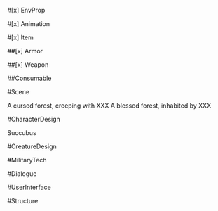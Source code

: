 #[x] EnvProp

#[x] Animation

#[x] Item

##[x] Armor

##[x] Weapon

##Consumable

#Scene

A cursed forest, creeping with XXX
A blessed forest, inhabited by XXX


#CharacterDesign

Succubus

#CreatureDesign

#MilitaryTech

#Dialogue

#UserInterface

#Structure